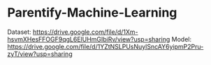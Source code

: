 # Parentify-Machine-Learning

Dataset: https://drive.google.com/file/d/1Xm-hsvmXHesFFOGF9qgL6ElUHmGIbiRv/view?usp=sharing
Model: https://drive.google.com/file/d/1YZtNSLPUsNuylSncAY6yipmP2Pru-zyT/view?usp=sharing
